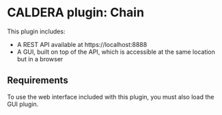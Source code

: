 # CALDERA plugin: Chain

This plugin includes:
* A REST API available at https://localhost:8888
* A GUI, built on top of the API, which is accessible at the same location but in a browser

## Requirements

To use the web interface included with this plugin, you must also load the GUI plugin.

